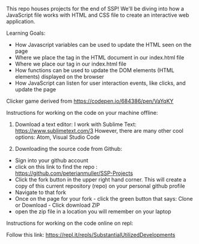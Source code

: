 This repo houses projects for the end of SSP! We'll be diving into how a JavaScript file works with HTML and CSS file to create an interactive web application.

Learning Goals:

- How Javascript variables can be used to update the HTML seen on the page
- Where we place the <script></script> tag in the HTML document in our index.html file
- Where we place our <link rel="stylesheet" type="text/css" href=""> tag in our index.html file
- How functions can be used to update the DOM elements (HTML elements) displayed on the browser
- How JavaScript can listen for user interaction events, like clicks, and update the page

Clicker game derived from https://codepen.io/684386/pen/VaYqKY

Instructions for working on the code on your machine offline:

1. Download a text editor: I work with Sublime Text: https://www.sublimetext.com/3
   However, there are many other cool options: Atom, Visual Studio Code

2. Downloading the source code from Github:

- Sign into your github account
- click on this link to find the repo : https://github.com/peterianmuller/SSP-Projects
- Click the fork button in the upper right hand corner. This will create a copy of this current repository (repo) on your personal github profile
- Navigate to that fork
- Once on the page for your fork - click the green button that says: Clone or Download - Click download ZIP
- open the zip file in a location you will remember on your laptop

Instructions for working on the code online on repl:

Follow this link:
https://repl.it/repls/SubstantialUtilizedDevelopments
